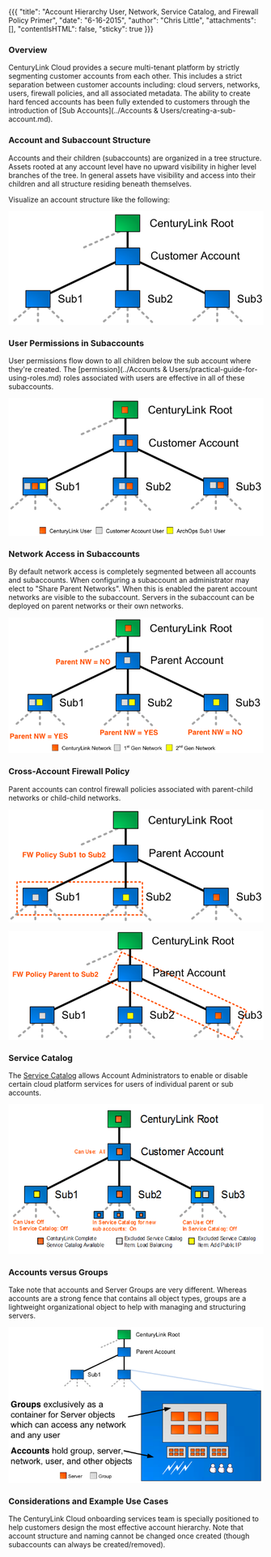 {{{
  "title": "Account Hierarchy User, Network, Service Catalog, and Firewall Policy Primer",
  "date": "6-16-2015",
  "author": "Chris Little",
  "attachments": [],
  "contentIsHTML": false,
  "sticky": true
}}}

### Overview

CenturyLink Cloud provides a secure multi-tenant platform by strictly segmenting customer accounts from each other.  This includes a strict separation between customer accounts including: cloud servers, networks, users, firewall policies, and all associated metadata.  The ability to create hard fenced accounts has been fully extended to customers through the introduction of [Sub Accounts](../Accounts & Users/creating-a-sub-account.md).

### Account and Subaccount Structure

Accounts and their children (subaccounts) are organized in a tree structure.  Assets rooted at any account level have no upward visibility in higher level branches of the tree.  In general assets have visibility and access into their children and all structure residing beneath themselves.

Visualize an account structure like the following:

![Account/Sub Account Hierarchy Diagram](../images/account-hierarchy-1.png)

### User Permissions in Subaccounts

User permissions flow down to all children below the sub account where they're created.  The [permission](../Accounts & Users/practical-guide-for-using-roles.md) roles associated with users are effective in all of these subaccounts.

![User permissions ins sub accounts](../images/account-hierarchy-2.png)

### Network Access in Subaccounts

By default network access is completely segmented between all accounts and subaccounts. When configuring a subaccount an administrator may elect to "Share Parent Networks". When this is enabled the parent account networks are visible to the subaccount. Servers in the subaccount can be deployed on parent networks or their own networks.

![Network Access in Subaccounts](../images/account-hierarchy-3.png)

### Cross-Account Firewall Policy

Parent accounts can control firewall policies associated with parent-child networks or child-child networks.

![Sub-Account to Sub-Account Firewall Policy](../images/account-hierarchy-4.png)

![Parent Account to Sub Account Firewall Policy](../images/account-hierarchy-5.png)

### Service Catalog

The [Service Catalog](../General/getting-started-with-the-service-catalog.md) allows Account Administrators to enable or disable certain cloud platform services for users of individual parent or sub accounts.

![Service Catalog in account Hierarchy](../images/account-hierarchy-7.png)

### Accounts versus Groups

Take note that accounts and Server Groups are very different.  Whereas accounts are a strong fence that contains all object types, groups are a lightweight organizational object to help with managing and structuring servers.

![Accounts versus Groups](../images/account-hierarchy-6.png)

### Considerations and Example Use Cases

The CenturyLink Cloud onboarding services team is specially positioned to help customers design the most effective account hierarchy.  Note that account structure and naming cannot be changed once created (though subaccounts can always be created/removed).  
